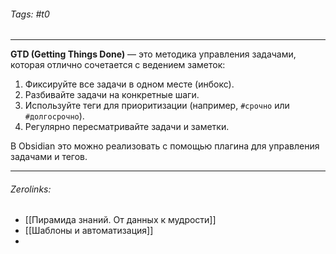 ###### Tags:  #t0
___
**GTD (Getting Things Done)** — это методика управления задачами, которая отлично сочетается с ведением заметок:

1. Фиксируйте все задачи в одном месте (инбокс).
2. Разбивайте задачи на конкретные шаги.
3. Используйте теги для приоритизации (например, `#срочно` или `#долгосрочно`).
4. Регулярно пересматривайте задачи и заметки.

В Obsidian это можно реализовать с помощью плагина для управления задачами и тегов.
___
###### Zerolinks: 
- [[Пирамида знаний. От данных к мудрости]]
- [[Шаблоны и автоматизация]]
- 